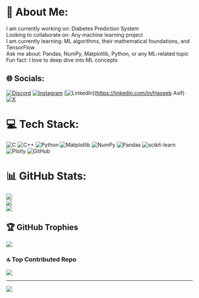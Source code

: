 # 💫 About Me:
I am currently working on: Diabetes Prediction System<br>Looking to collaborate on: Any machine learning project<br>I am currently learning: ML algorithms, their mathematical foundations, and TensorFlow<br>Ask me about: Pandas, NumPy, Matplotlib, Python, or any ML-related topic<br>Fun fact: I love to deep dive into ML concepts


## 🌐 Socials:
[![Discord](https://img.shields.io/badge/Discord-%237289DA.svg?logo=discord&logoColor=white)](https://discord.gg/https://discord.gg/j88G4scm) [![Instagram](https://img.shields.io/badge/Instagram-%23E4405F.svg?logo=Instagram&logoColor=white)](https://instagram.com/haseebb_asif) [![LinkedIn](https://img.shields.io/badge/LinkedIn-%230077B5.svg?logo=linkedin&logoColor=white)](https://linkedin.com/in/Haseeb Asif) [![X](https://img.shields.io/badge/X-black.svg?logo=X&logoColor=white)](https://x.com/haseebreyli) 

# 💻 Tech Stack:
![C](https://img.shields.io/badge/c-%2300599C.svg?style=for-the-badge&logo=c&logoColor=white) ![C++](https://img.shields.io/badge/c++-%2300599C.svg?style=for-the-badge&logo=c%2B%2B&logoColor=white) ![Python](https://img.shields.io/badge/python-3670A0?style=for-the-badge&logo=python&logoColor=ffdd54) ![Matplotlib](https://img.shields.io/badge/Matplotlib-%23ffffff.svg?style=for-the-badge&logo=Matplotlib&logoColor=black) ![NumPy](https://img.shields.io/badge/numpy-%23013243.svg?style=for-the-badge&logo=numpy&logoColor=white) ![Pandas](https://img.shields.io/badge/pandas-%23150458.svg?style=for-the-badge&logo=pandas&logoColor=white) ![scikit-learn](https://img.shields.io/badge/scikit--learn-%23F7931E.svg?style=for-the-badge&logo=scikit-learn&logoColor=white) ![Plotly](https://img.shields.io/badge/Plotly-%233F4F75.svg?style=for-the-badge&logo=plotly&logoColor=white) ![GitHub](https://img.shields.io/badge/github-%23121011.svg?style=for-the-badge&logo=github&logoColor=white)
# 📊 GitHub Stats:
![](https://github-readme-stats.vercel.app/api?username=HaseebAsif7&theme=vision-friendly-dark&hide_border=false&include_all_commits=true&count_private=false)<br/>
![](https://github-readme-streak-stats.herokuapp.com/?user=HaseebAsif7&theme=vision-friendly-dark&hide_border=false)<br/>
![](https://github-readme-stats.vercel.app/api/top-langs/?username=HaseebAsif7&theme=vision-friendly-dark&hide_border=false&include_all_commits=true&count_private=false&layout=compact)

## 🏆 GitHub Trophies
![](https://github-profile-trophy.vercel.app/?username=HaseebAsif7&theme=vision-friendly-dark&no-frame=false&no-bg=true&margin-w=4)


### 🔝 Top Contributed Repo
![](https://github-contributor-stats.vercel.app/api?username=HaseebAsif7&limit=5&theme=dark&combine_all_yearly_contributions=true)

---
[![](https://visitcount.itsvg.in/api?id=HaseebAsif7&icon=9&color=12)](https://visitcount.itsvg.in)

<!-- Proudly created with GPRM ( https://gprm.itsvg.in ) -->
